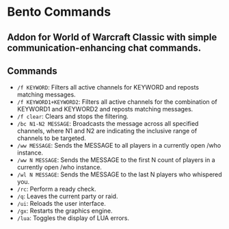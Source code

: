 # Bento Commands

## Addon for World of Warcraft Classic with simple communication-enhancing chat commands.

## Commands

- `/f KEYWORD`: Filters all active channels for KEYWORD and reposts matching messages.
- `/f KEYWORD1+KEYWORD2`: Filters all active channels for the combination of KEYWORD1 and KEYWORD2 and reposts matching messages.
- `/f clear`: Clears and stops the filtering.
- `/bc N1-N2 MESSAGE`: Broadcasts the message across all specified channels, where N1 and N2 are indicating the inclusive range of channels to be targeted.
- `/ww MESSAGE`: Sends the MESSAGE to all players in a currently open /who instance.
- `/ww N MESSAGE`: Sends the MESSAGE to the first N count of players in a currently open /who instance.
- `/wl N MESSAGE`: Sends the MESSAGE to the last N players who whispered you.
- `/rc`: Perform a ready check.
- `/q`: Leaves the current party or raid.
- `/ui`: Reloads the user interface.
- `/gx`: Restarts the graphics engine.
- `/lua`: Toggles the display of LUA errors.